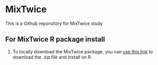 # MixTwice

This is a Github reporsitory for MixTwice study

## For MixTwice R package install

1. To locally download the MixTwice package, you can [use this link](https://github.com/ZihaoZheng-Stat/MixTwice/releases/tag/v1.0) to download the .zip file and install on R.
